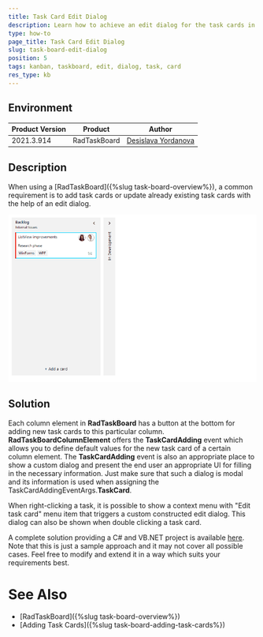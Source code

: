 ```yaml
---
title: Task Card Edit Dialog  
description: Learn how to achieve an edit dialog for the task cards in the WinForms TaskBoard.
type: how-to
page_title: Task Card Edit Dialog
slug: task-board-edit-dialog
position: 5
tags: kanban, taskboard, edit, dialog, task, card 
res_type: kb
---
```



## Environment
|Product Version|Product|Author|
|----|----|----|
|2021.3.914|RadTaskBoard|[Desislava Yordanova](https://www.telerik.com/blogs/author/desislava-yordanova)|

## Description

When using a [RadTaskBoard]({%slug task-board-overview%}), a common requirement is to add task cards or update already existing task cards with the help of an edit dialog.

![task-board-edit-dialog 001](images/task-board-edit-dialog001.gif)

## Solution

Each column element in **RadTaskBoard** has a button at the bottom for adding new task cards to this particular column. **RadTaskBoardColumnElement** offers the **TaskCardAdding** event which allows you to define default values for the new task card of a certain column element. The **TaskCardAdding** event is also an appropriate place to show a custom dialog and present the end user an appropriate UI for filling in the necessary information. Just make sure that such a dialog is modal and its information is used when assigning the TaskCardAddingEventArgs.**TaskCard**.

When right-clicking a task, it is possible to show a context menu with "Edit task card" menu item that triggers a custom constructed edit dialog. This dialog can also be shown when double clicking a task card. 
 
A complete solution providing a C# and VB.NET project is available [here](https://github.com/telerik/winforms-sdk/tree/master/TaskBoard/TaskBoardEditDialog). Note that this is just a sample approach and it may not cover all possible cases. Feel free to modify and extend it in a way which suits your requirements best.

# See Also

* [RadTaskBoard]({%slug task-board-overview%})
* [Adding Task Cards]({%slug task-board-adding-task-cards%})

